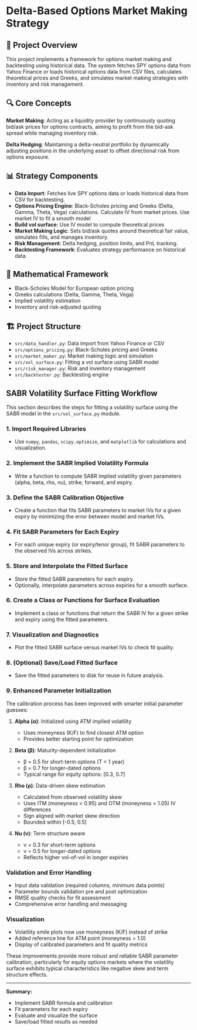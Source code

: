 # Delta-Based Options Market Making Strategy

## 🎯 Project Overview
This project implements a framework for options market making and backtesting using historical data. The system fetches SPY options data from Yahoo Finance or loads historical options data from CSV files, calculates theoretical prices and Greeks, and simulates market making strategies with inventory and risk management.

## 🔍 Core Concepts
**Market Making**: Acting as a liquidity provider by continuously quoting bid/ask prices for options contracts, aiming to profit from the bid-ask spread while managing inventory risk.

**Delta Hedging**: Maintaining a delta-neutral portfolio by dynamically adjusting positions in the underlying asset to offset directional risk from options exposure.

## 📊 Strategy Components
- **Data Import**: Fetches live SPY options data or loads historical data from CSV for backtesting.
- **Options Pricing Engine**: Black-Scholes pricing and Greeks (Delta, Gamma, Theta, Vega) calculations. Calculate IV from market prices. Use market IV to fit a smooth model
- **Build vol surface**: Use IV model to compute theoretical prices
- **Market Making Logic**: Sets bid/ask quotes around theoretical fair value, simulates fills, and manages inventory.
- **Risk Management**: Delta hedging, position limits, and PnL tracking.
- **Backtesting Framework**: Evaluates strategy performance on historical data.

## 🧮 Mathematical Framework
- Black-Scholes Model for European option pricing
- Greeks calculations (Delta, Gamma, Theta, Vega)
- Implied volatility estimation
- Inventory and risk-adjusted quoting

## 🏗️ Project Structure
- `src/data_handler.py`: Data import from Yahoo Finance or CSV
- `src/options_pricing.py`: Black-Scholes pricing and Greeks
- `src/market_maker.py`: Market making logic and simulation
- `src/vol_surface.py`: Fitting a vol surface using SABR model
- `src/risk_manager.py`: Risk and inventory management
- `src/backtester.py`: Backtesting engine

## SABR Volatility Surface Fitting Workflow

This section describes the steps for fitting a volatility surface using the SABR model in the `src/vol_surface.py` module.

### 1. Import Required Libraries
- Use `numpy`, `pandas`, `scipy.optimize`, and `matplotlib` for calculations and visualization.

### 2. Implement the SABR Implied Volatility Formula
- Write a function to compute SABR implied volatility given parameters (alpha, beta, rho, nu), strike, forward, and expiry.

### 3. Define the SABR Calibration Objective
- Create a function that fits SABR parameters to market IVs for a given expiry by minimizing the error between model and market IVs.

### 4. Fit SABR Parameters for Each Expiry
- For each unique expiry (or expiry/tenor group), fit SABR parameters to the observed IVs across strikes.

### 5. Store and Interpolate the Fitted Surface
- Store the fitted SABR parameters for each expiry.
- Optionally, interpolate parameters across expiries for a smooth surface.

### 6. Create a Class or Functions for Surface Evaluation
- Implement a class or functions that return the SABR IV for a given strike and expiry using the fitted parameters.

### 7. Visualization and Diagnostics
- Plot the fitted SABR surface versus market IVs to check fit quality.

### 8. (Optional) Save/Load Fitted Surface
- Save the fitted parameters to disk for reuse in future analysis.

### 9. Enhanced Parameter Initialization
The calibration process has been improved with smarter initial parameter guesses:

1. **Alpha (α)**: Initialized using ATM implied volatility
   - Uses moneyness (K/F) to find closest ATM option
   - Provides better starting point for optimization

2. **Beta (β)**: Maturity-dependent initialization
   - β = 0.5 for short-term options (T < 1 year)
   - β = 0.7 for longer-dated options
   - Typical range for equity options: [0.3, 0.7]

3. **Rho (ρ)**: Data-driven skew estimation
   - Calculated from observed volatility skew
   - Uses ITM (moneyness < 0.95) and OTM (moneyness > 1.05) IV differences
   - Sign aligned with market skew direction
   - Bounded within [-0.5, 0.5]

4. **Nu (ν)**: Term structure aware
   - ν = 0.3 for short-term options
   - ν = 0.5 for longer-dated options
   - Reflects higher vol-of-vol in longer expiries

### Validation and Error Handling
- Input data validation (required columns, minimum data points)
- Parameter bounds validation pre and post optimization
- RMSE quality checks for fit assessment
- Comprehensive error handling and messaging

### Visualization
- Volatility smile plots now use moneyness (K/F) instead of strike
- Added reference line for ATM point (moneyness = 1.0)
- Display of calibrated parameters and fit quality metrics

These improvements provide more robust and reliable SABR parameter calibration, particularly for equity options markets where the volatility surface exhibits typical characteristics like negative skew and term structure effects.

---

**Summary:**
- Implement SABR formula and calibration
- Fit parameters for each expiry
- Evaluate and visualize the surface
- Save/load fitted results as needed

